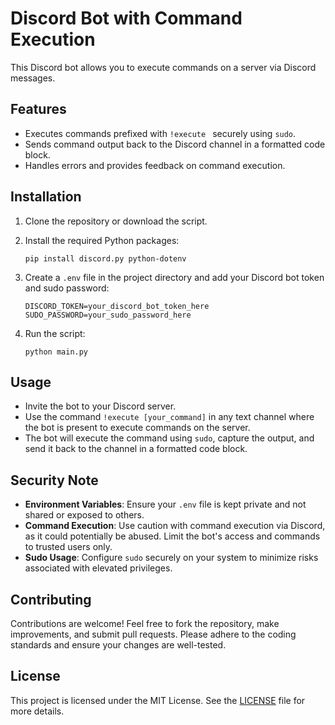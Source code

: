 # Discord Bot with Command Execution

This Discord bot allows you to execute commands on a server via Discord messages.

## Features

- Executes commands prefixed with `!execute ` securely using `sudo`.
- Sends command output back to the Discord channel in a formatted code block.
- Handles errors and provides feedback on command execution.

## Installation

1. Clone the repository or download the script.
2. Install the required Python packages:

   ```
   pip install discord.py python-dotenv
   ```

3. Create a `.env` file in the project directory and add your Discord bot token and sudo password:

   ```
   DISCORD_TOKEN=your_discord_bot_token_here
   SUDO_PASSWORD=your_sudo_password_here
   ```

4. Run the script:

   ```
   python main.py
   ```

## Usage

- Invite the bot to your Discord server.
- Use the command `!execute [your_command]` in any text channel where the bot is present to execute commands on the server.
- The bot will execute the command using `sudo`, capture the output, and send it back to the channel in a formatted code block.

## Security Note

- **Environment Variables**: Ensure your `.env` file is kept private and not shared or exposed to others.
- **Command Execution**: Use caution with command execution via Discord, as it could potentially be abused. Limit the bot's access and commands to trusted users only.
- **Sudo Usage**: Configure `sudo` securely on your system to minimize risks associated with elevated privileges.

## Contributing

Contributions are welcome! Feel free to fork the repository, make improvements, and submit pull requests. Please adhere to the coding standards and ensure your changes are well-tested.

## License

This project is licensed under the MIT License. See the [LICENSE](LICENSE) file for more details.
